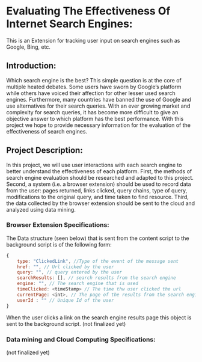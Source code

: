 # Evaluating The Effectiveness Of Internet Search Engines:

This is an Extension for tracking user input on search engines such as Google, Bing, etc.

## Introduction:

Which search engine is the best? This simple question is at the core of multiple heated debates. Some users have sworn by Google’s platform while others have voiced their affection for other lesser used search engines. Furthermore, many countries have banned the use of Google and use alternatives for their search queries. With an ever growing market and complexity for search queries, it has become more difficult to give an objective answer to which platform has the best performance. With this project we hope to provide necessary information for the evaluation of the effectiveness of search engines.

## Project Description:

In this project, we will use user interactions with each search engine to better understand the effectiveness of each platform. First, the methods of search engine evaluation should be researched and adapted to this project. Second, a system (i.e. a browser extension) should be used to record data from the user: pages returned, links clicked, query chains, type of query, modifications to the original query, and  time taken to find resource. Third, the data collected by the browser extension should be sent to the cloud and analyzed using data mining. 

### Browser Extension Specifications:

The Data structure (seen below) that is sent from the content script to the background script is of the following form:
```javascript
{
    type: "ClickedLink", //Type of the event of the message sent
    href: "", // Url clicked by the user
    query: "", // query entered by the user
    searchResults: [], // search results from the search engine
    engine: "", // The search engine that is used
    timeClicked: <timeStamp> // The time thw user clicked the url
    currentPage: <int>, // The page of the results from the search engine
    userId : "" // Unique Id of the user
}
```
When the user clicks a link on the search engine results page this object is sent to the background script.
(not finalized yet)

### Data mining and Cloud Computing Specifications:

(not finalized yet)

